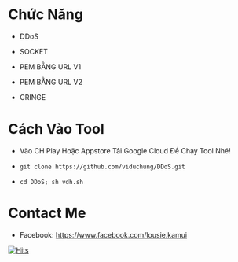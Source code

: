 # Chức Năng 

* DDoS

* SOCKET
* PEM BẰNG URL V1
* PEM BẰNG URL V2
* CRINGE

# Cách Vào Tool

* Vào CH Play Hoặc Appstore Tải Google Cloud Để Chạy Tool Nhé!

* ```git clone https://github.com/viduchung/DDoS.git```
* ```cd DDoS; sh vdh.sh```

# Contact Me 

* Facebook: https://www.facebook.com/lousie.kamui

[![Hits](https://hits.seeyoufarm.com/api/count/incr/badge.svg?url=https://github.com/viduchung/DDoShit-counter&count_bg=%230BD4FF&title_bg=%23525050&icon=github.svg&icon_color=%23000000&title=Views&edge_flat=true)](https://hits.seeyoufarm.com)




